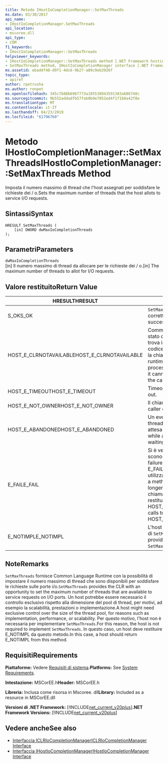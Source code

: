 ```yaml
---
title: Metodo IHostIoCompletionManager::SetMaxThreads
ms.date: 03/30/2017
api_name:
- IHostIoCompletionManager.SetMaxThreads
api_location:
- mscoree.dll
api_type:
- COM
f1_keywords:
- IHostIoCompletionManager::SetMaxThreads
helpviewer_keywords:
- IHostIoCompletionManager::SetMaxThreads method [.NET Framework hosting]
- SetMaxThreads method, IHostIoCompletionManager interface [.NET Framework hosting]
ms.assetid: ebad4f40-d9f1-4dc6-9b27-a89c9eb3926f
topic_type:
- apiref
author: rpetrusha
ms.author: ronpet
ms.openlocfilehash: 345c7b88b6967773a185538943591383a686748c
ms.sourcegitcommit: 9b552addadfb57fab0b9e7852ed4f1f1b8a42f8e
ms.translationtype: MT
ms.contentlocale: it-IT
ms.lasthandoff: 04/23/2019
ms.locfileid: "61796760"
---
```

# <a name="ihostiocompletionmanagersetmaxthreads-method"></a><span data-ttu-id="3d4d2-102">Metodo IHostIoCompletionManager::SetMaxThreads</span><span class="sxs-lookup"><span data-stu-id="3d4d2-102">IHostIoCompletionManager::SetMaxThreads Method</span></span>
<span data-ttu-id="3d4d2-103">Imposta il numero massimo di thread che l'host assegnati per soddisfare le richieste dei / o.</span><span class="sxs-lookup"><span data-stu-id="3d4d2-103">Sets the maximum number of threads that the host allots to service I/O requests.</span></span>  
  
## <a name="syntax"></a><span data-ttu-id="3d4d2-104">Sintassi</span><span class="sxs-lookup"><span data-stu-id="3d4d2-104">Syntax</span></span>  
  
```  
HRESULT SetMaxThreads (  
    [in] DWORD dwMaxIoCompletionThreads  
);  
```  
  
## <a name="parameters"></a><span data-ttu-id="3d4d2-105">Parametri</span><span class="sxs-lookup"><span data-stu-id="3d4d2-105">Parameters</span></span>  
 `dwMaxIoCompletionThreads`  
 <span data-ttu-id="3d4d2-106">[in] Il numero massimo di thread da allocare per le richieste dei / o.</span><span class="sxs-lookup"><span data-stu-id="3d4d2-106">[in] The maximum number of threads to allot for I/O requests.</span></span>  
  
## <a name="return-value"></a><span data-ttu-id="3d4d2-107">Valore restituito</span><span class="sxs-lookup"><span data-stu-id="3d4d2-107">Return Value</span></span>  
  
|<span data-ttu-id="3d4d2-108">HRESULT</span><span class="sxs-lookup"><span data-stu-id="3d4d2-108">HRESULT</span></span>|<span data-ttu-id="3d4d2-109">Descrizione</span><span class="sxs-lookup"><span data-stu-id="3d4d2-109">Description</span></span>|  
|-------------|-----------------|  
|<span data-ttu-id="3d4d2-110">S_OK</span><span class="sxs-lookup"><span data-stu-id="3d4d2-110">S_OK</span></span>|<span data-ttu-id="3d4d2-111">`SetMaxThreads` stato restituito correttamente.</span><span class="sxs-lookup"><span data-stu-id="3d4d2-111">`SetMaxThreads` returned successfully.</span></span>|  
|<span data-ttu-id="3d4d2-112">HOST_E_CLRNOTAVAILABLE</span><span class="sxs-lookup"><span data-stu-id="3d4d2-112">HOST_E_CLRNOTAVAILABLE</span></span>|<span data-ttu-id="3d4d2-113">Common language runtime (CLR) non è stato caricato in un processo oppure si trova in uno stato in cui non può eseguire codice gestito o elaborare correttamente la chiamata.</span><span class="sxs-lookup"><span data-stu-id="3d4d2-113">The common language runtime (CLR) has not been loaded into a process, or the CLR is in a state in which it cannot run managed code or process the call successfully.</span></span>|  
|<span data-ttu-id="3d4d2-114">HOST_E_TIMEOUT</span><span class="sxs-lookup"><span data-stu-id="3d4d2-114">HOST_E_TIMEOUT</span></span>|<span data-ttu-id="3d4d2-115">Timeout della chiamata.</span><span class="sxs-lookup"><span data-stu-id="3d4d2-115">The call timed out.</span></span>|  
|<span data-ttu-id="3d4d2-116">HOST_E_NOT_OWNER</span><span class="sxs-lookup"><span data-stu-id="3d4d2-116">HOST_E_NOT_OWNER</span></span>|<span data-ttu-id="3d4d2-117">Il chiamante non possiede il blocco.</span><span class="sxs-lookup"><span data-stu-id="3d4d2-117">The caller does not own the lock.</span></span>|  
|<span data-ttu-id="3d4d2-118">HOST_E_ABANDONED</span><span class="sxs-lookup"><span data-stu-id="3d4d2-118">HOST_E_ABANDONED</span></span>|<span data-ttu-id="3d4d2-119">Un evento è stato annullato durante un thread bloccato o fiber è rimasta in attesa su di esso.</span><span class="sxs-lookup"><span data-stu-id="3d4d2-119">An event was canceled while a blocked thread or fiber was waiting on it.</span></span>|  
|<span data-ttu-id="3d4d2-120">E_FAIL</span><span class="sxs-lookup"><span data-stu-id="3d4d2-120">E_FAIL</span></span>|<span data-ttu-id="3d4d2-121">Si è verificato un errore irreversibile sconosciuto.</span><span class="sxs-lookup"><span data-stu-id="3d4d2-121">An unknown catastrophic failure occurred.</span></span> <span data-ttu-id="3d4d2-122">Quando un metodo di E_FAIL viene restituito, CLR non è più utilizzabile all'interno del processo.</span><span class="sxs-lookup"><span data-stu-id="3d4d2-122">When a method returns E_FAIL, the CLR is no longer usable within the process.</span></span> <span data-ttu-id="3d4d2-123">Le chiamate successive ai metodi di hosting restituiranno HOST_E_CLRNOTAVAILABLE.</span><span class="sxs-lookup"><span data-stu-id="3d4d2-123">Subsequent calls to hosting methods return HOST_E_CLRNOTAVAILABLE.</span></span>|  
|<span data-ttu-id="3d4d2-124">E_NOTIMPL</span><span class="sxs-lookup"><span data-stu-id="3d4d2-124">E_NOTIMPL</span></span>|<span data-ttu-id="3d4d2-125">L'host non fornisce un'implementazione di `SetMaxThreads`.</span><span class="sxs-lookup"><span data-stu-id="3d4d2-125">The host does not provide an implementation of `SetMaxThreads`.</span></span>|  
  
## <a name="remarks"></a><span data-ttu-id="3d4d2-126">Note</span><span class="sxs-lookup"><span data-stu-id="3d4d2-126">Remarks</span></span>  
 <span data-ttu-id="3d4d2-127">`SetMaxThreads` fornisce Common Language Runtime con la possibilità di impostare il numero massimo di thread che sono disponibili per soddisfare le richieste sulle porte i/o.</span><span class="sxs-lookup"><span data-stu-id="3d4d2-127">`SetMaxThreads` provides the CLR with an opportunity to set the maximum number of threads that are available to service requests on I/O ports.</span></span> <span data-ttu-id="3d4d2-128">Un host potrebbe essere necessario il controllo esclusivo rispetto alla dimensione del pool di thread, per motivi, ad esempio la scalabilità, prestazioni o implementazione.</span><span class="sxs-lookup"><span data-stu-id="3d4d2-128">A host might need exclusive control over the size of the thread pool, for reasons such as implementation, performance, or scalability.</span></span> <span data-ttu-id="3d4d2-129">Per questo motivo, l'host non è necessaria per implementare `SetMaxThreads`.</span><span class="sxs-lookup"><span data-stu-id="3d4d2-129">For this reason, the host is not required to implement `SetMaxThreads`.</span></span> <span data-ttu-id="3d4d2-130">In questo caso, un host deve restituire E_NOTIMPL da questo metodo.</span><span class="sxs-lookup"><span data-stu-id="3d4d2-130">In this case, a host should return E_NOTIMPL from this method.</span></span>  
  
## <a name="requirements"></a><span data-ttu-id="3d4d2-131">Requisiti</span><span class="sxs-lookup"><span data-stu-id="3d4d2-131">Requirements</span></span>  
 <span data-ttu-id="3d4d2-132">**Piattaforme:** Vedere [Requisiti di sistema](../../../../docs/framework/get-started/system-requirements.md).</span><span class="sxs-lookup"><span data-stu-id="3d4d2-132">**Platforms:** See [System Requirements](../../../../docs/framework/get-started/system-requirements.md).</span></span>  
  
 <span data-ttu-id="3d4d2-133">**Intestazione:** MSCorEE.h</span><span class="sxs-lookup"><span data-stu-id="3d4d2-133">**Header:** MSCorEE.h</span></span>  
  
 <span data-ttu-id="3d4d2-134">**Libreria:** Inclusa come risorsa in Mscoree. dll</span><span class="sxs-lookup"><span data-stu-id="3d4d2-134">**Library:** Included as a resource in MSCorEE.dll</span></span>  
  
 <span data-ttu-id="3d4d2-135">**Versioni di .NET Framework:** [!INCLUDE[net_current_v20plus](../../../../includes/net-current-v20plus-md.md)]</span><span class="sxs-lookup"><span data-stu-id="3d4d2-135">**.NET Framework Versions:** [!INCLUDE[net_current_v20plus](../../../../includes/net-current-v20plus-md.md)]</span></span>  
  
## <a name="see-also"></a><span data-ttu-id="3d4d2-136">Vedere anche</span><span class="sxs-lookup"><span data-stu-id="3d4d2-136">See also</span></span>

- [<span data-ttu-id="3d4d2-137">Interfaccia ICLRIoCompletionManager</span><span class="sxs-lookup"><span data-stu-id="3d4d2-137">ICLRIoCompletionManager Interface</span></span>](../../../../docs/framework/unmanaged-api/hosting/iclriocompletionmanager-interface.md)
- [<span data-ttu-id="3d4d2-138">Interfaccia IHostIoCompletionManager</span><span class="sxs-lookup"><span data-stu-id="3d4d2-138">IHostIoCompletionManager Interface</span></span>](../../../../docs/framework/unmanaged-api/hosting/ihostiocompletionmanager-interface.md)
